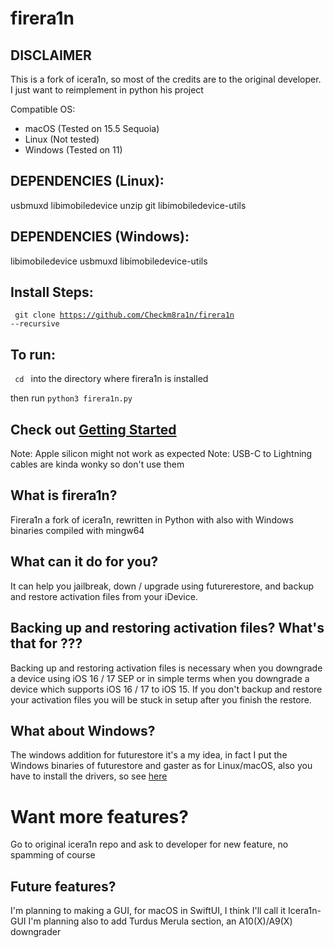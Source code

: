 # firera1n

## DISCLAIMER

This is a fork of icera1n, so most of the credits are to the original developer. I just want to reimplement in python his project

Compatible OS:

- macOS (Tested on 15.5 Sequoia)
- Linux (Not tested)
- Windows (Tested on 11)

## DEPENDENCIES (Linux):
usbmuxd libimobiledevice unzip git libimobiledevice-utils

## DEPENDENCIES (Windows):
libimobiledevice usbmuxd libimobiledevice-utils

## Install Steps:

<code> git clone https://github.com/Checkm8ra1n/firera1n --recursive </code>

## To run:

<code> cd </code> into the directory where firera1n is installed

then run <code>python3 firera1n.py</code>

## Check out [Getting Started](https://github.com/Checkm8ra1n/firera1n/blob/main/Guides/getstarted.md)

Note: Apple silicon might not work as expected
Note: USB-C to Lightning cables are kinda wonky so don't use them

## What is firera1n?

Firera1n a fork of icera1n, rewritten in Python with also with Windows binaries compiled with mingw64

## What can it do for you?

It can help you jailbreak, down / upgrade using futurerestore, and backup and restore activation files from your iDevice.

## Backing up and restoring activation files? What's that for ???

Backing up and restoring activation files is necessary when you downgrade a device using iOS 16 / 17 SEP or in simple terms when you downgrade a device which supports iOS 16 / 17 to iOS 15. If you don't backup and restore your activation files you will be stuck in setup after you finish the restore.

## What about Windows?

The windows addition for futurestore it's a my idea, in fact I put the Windows binaries of futurestore and gaster as for Linux/macOS, also you have to install the drivers, so see [here](Guides/Windows%20Drivers.md)

# Want more features?

Go to original icera1n repo and ask to developer for new feature, no spamming of course

## Future features?

I'm planning to making a GUI, for macOS in SwiftUI, I think I'll call it Icera1n-GUI
I'm planning also to add Turdus Merula section, an A10(X)/A9(X) downgrader